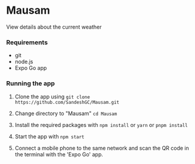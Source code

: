# Mausam

View details about the current weather

### Requirements

- git
- node.js
- Expo Go app

### Running the app

1. Clone the app using `git clone https://github.com/SandeshGC/Mausam.git`

2. Change directory to "Mausam" `cd Mausam`

3. Install the required packages with `npm install` or `yarn` or `pnpm install`

4. Start the app with `npm start`

5. Connect a mobile phone to the same network and scan the QR code in the terminal with the 'Expo Go' app.